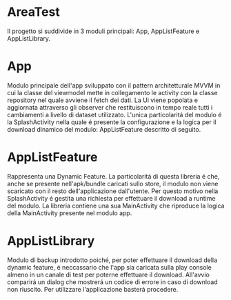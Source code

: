 # AreaTest
Il progetto si suddivide in 3 moduli principali: App, AppListFeature e AppListLibrary.

# App
Modulo principale dell'app sviluppato con il pattern architetturale MVVM in cui la classe del viewmodel mette in collegamento le activity con la classe repository nel quale avviene il fetch dei dati. La Ui viene popolata e aggiornata attraverso gli observer che restituiscono in tempo reale tutti i cambiamenti a livello di dataset utilizzato. L'unica particolaritá del modulo é la SplashActivity nella quale é presente la configurazione e la logica per il download dinamico del modulo: AppListFeature descritto di seguito.    

# AppListFeature
Rappresenta una Dynamic Feature. La particolaritá di questa libreria é che, anche se presente nell'apk/bundle caricati sullo store, il modulo non viene scaricato con il resto dell'applicazione dall'utente. Per questo motivo nella SplashActivity é gestita una richiesta per effettuare il download a runtime del modulo. La libreria contiene una sua MainActivity che riproduce la logica della MainActivity presente nel modulo app.

# AppListLibrary
Modulo di backup introdotto poiché, per poter effettuare il download della dynamic feature, é neccassario che l'app sia caricata sulla play console almeno in un canale di test per poterne effettuare il download. All'avvio comparirá un dialog che mostrerá un codice di errore in caso di download non riuscito. Per utilizzare l'applicazione basterá procedere.
